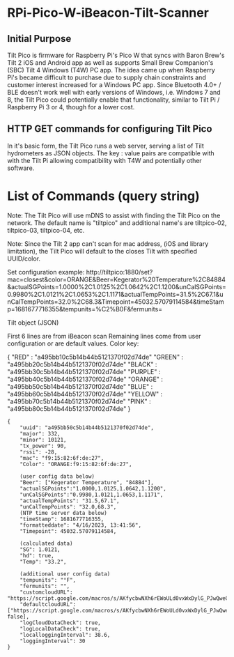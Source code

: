# RPi-Pico-W-iBeacon-Tilt-Scanner
 
## Initial Purpose

Tilt Pico is firmware for Raspberry Pi's Pico W that syncs with Baron Brew's Tilt 2 iOS and Android app as well as supports Small Brew Companion's (SBC) Tilt 4 Windows (T4W) PC app. The idea came up when Raspberry Pi's became difficult to purchase due to supply chain constraints and customer interest increased for a Windows PC app. Since Bluetooth 4.0+ / BLE doesn't work well with early versions of Windows, i.e. Windows 7 and 8, the Tilt Pico could potentially enable that functionality, similar to Tilt Pi / Raspberry Pi 3 or 4, though for a lower cost.

## HTTP GET commands for configuring Tilt Pico

In it's basic form, the Tilt Pico runs a web server, serving a list of Tilt hydrometers as JSON objects. The key : value pairs are compatible with with the Tilt Pi allowing compatibility with T4W and potentially other software.

# List of Commands (query string)

Note: The Tilt Pico will use mDNS to assist with finding the Tilt Pico on the network. The default name is "tiltpico" and additional name's are tiltpico-02, tiltpico-03, tiltpico-04, etc.

Note: Since the Tilt 2 app can't scan for mac address, (iOS and library limitation), the Tilt Pico will default to the closes Tilt with specified UUID/color.

Set configuration example: http://tiltpico:1880/set?mac=closest&color=ORANGE&Beer=Kegerator%20Temperature%2C84884&actualSGPoints=1.0000%2C1.0125%2C1.0642%2C1.1200&unCalSGPoints=0.9980%2C1.0121%2C1.0653%2C1.1171&actualTempPoints=31.5%2C67.1&unCalTempPoints=32.0%2C68.3&Timepoint=45032.57079114584&timeStamp=1681677716355&tempunits=%C2%B0F&fermunits=


Tilt object (JSON)

First 6 lines are from iBeacon scan
Remaining lines come from user configuration or are default values.
Color key:

{
"RED" : "a495bb10c5b14b44b5121370f02d74de"
"GREEN" : "a495bb20c5b14b44b5121370f02d74de"
"BLACK" : "a495bb30c5b14b44b5121370f02d74de"
"PURPLE" : "a495bb40c5b14b44b5121370f02d74de"
"ORANGE" : "a495bb50c5b14b44b5121370f02d74de"
"BLUE" : "a495bb60c5b14b44b5121370f02d74de"
"YELLOW" : "a495bb70c5b14b44b5121370f02d74de"
"PINK" : "a495bb80c5b14b44b5121370f02d74de"
}


```
{
	"uuid": "a495bb50c5b14b44b5121370f02d74de",
	"major": 332,
	"minor": 10121,
	"tx_power": 90,
	"rssi": -28,
	"mac": "f9:15:82:6f:de:27",
	"Color": "ORANGE:f9:15:82:6f:de:27",
	
	(user config data below)
	"Beer": ["Kegerator Temperature", "84884"],
	"actualSGPoints":"1.0000,1.0125,1.0642,1.1200",
	"unCalSGPoints":"0.9980,1.0121,1.0653,1.1171",
	"actualTempPoints": "31.5,67.1",
	"unCalTempPoints": "32.0,68.3",
	(NTP time server data below)
	"timeStamp": 1681677716355,
	"formatteddate": "4/16/2023, 13:41:56",
	"Timepoint": 45032.57079114584,
	
	(calculated data)
	"SG": 1.0121,
	"hd": true,
	"Temp": "33.2",
	
	(additional user config data)
	"tempunits": "°F",
	"fermunits": "",
	"customcloudURL": "https://script.google.com/macros/s/AKfycbwNXh6rEWoULd0vxWxDylG_PJwQwe0dn5hdtSkuC4k3D9AXBSA/exec",
	"defaultcloudURL": ["https://script.google.com/macros/s/AKfycbwNXh6rEWoULd0vxWxDylG_PJwQwe0dn5hdtSkuC4k3D9AXBSA/exec", false],
	"logCloudDataCheck": true,
	"logLocalDataCheck": true,
	"localloggingInterval": 38.6,
	"loggingInterval": 30
}
```
